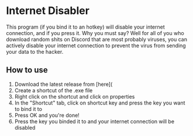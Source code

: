 # Internet Disabler
This program (if you bind it to an hotkey) will disable your internet connection, and if you press it.
Why you must say? Well for all of you who download random shits on Discord that are most probably viruses,
you can actively disable your internet connection to prevent the virus from sending your data to the hacker.

## How to use
1. Download the latest release from [here](
2. Create a shortcut of the .exe file
3. Right click on the shortcut and click on properties
4. In the "Shortcut" tab, click on shortcut key and press the key you want to bind it to
5. Press OK and you're done!
6. Press the key you binded it to and your internet connection will be disabled